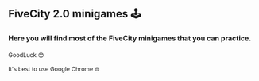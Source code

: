 ## FiveCity 2.0 minigames 🕹️


####  Here you will find most of the FiveCity minigames that you can practice.

<sub> GoodLuck 😊 </sub>

<sub> It's best to use Google Chrome 🌐 </sub> 
